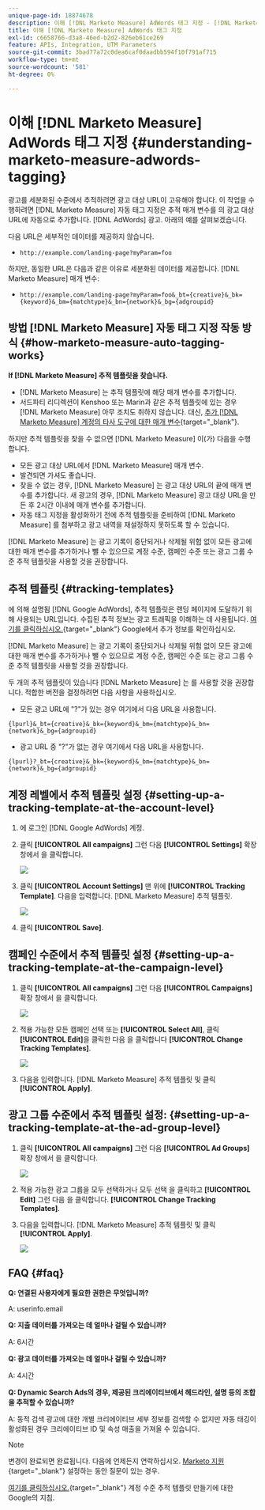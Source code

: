 ```yaml
---
unique-page-id: 18874678
description: 이해 [!DNL Marketo Measure] AdWords 태그 지정 - [!DNL Marketo Measure] - 제품 설명서
title: 이해 [!DNL Marketo Measure] AdWords 태그 지정
exl-id: c6658766-d3a8-46ed-b2d2-826eb61ce269
feature: APIs, Integration, UTM Parameters
source-git-commit: 3bad77a72c0dea6caf0daadbb594f10f791af715
workflow-type: tm+mt
source-wordcount: '581'
ht-degree: 0%

---
```


# 이해 [!DNL Marketo Measure] AdWords 태그 지정 {#understanding-marketo-measure-adwords-tagging}

광고를 세분화된 수준에서 추적하려면 광고 대상 URL이 고유해야 합니다. 이 작업을 수행하려면 [!DNL Marketo Measure] 자동 태그 지정은 추적 매개 변수를 의 광고 대상 URL에 자동으로 추가합니다. [!DNL AdWords] 광고. 아래의 예를 살펴보겠습니다.

다음 URL은 세부적인 데이터를 제공하지 않습니다.

* `http://example.com/landing-page?myParam=foo`

하지만, 동일한 URL은 다음과 같은 이유로 세분화된 데이터를 제공합니다. [!DNL Marketo Measure] 매개 변수:

* `http://example.com/landing-page?myParam=foo&_bt={creative}&_bk={keyword}&_bm={matchtype}&_bn={network}&_bg={adgroupid}`

## 방법 [!DNL Marketo Measure] 자동 태그 지정 작동 방식 {#how-marketo-measure-auto-tagging-works}

**If [!DNL Marketo Measure] 추적 템플릿을 찾습니다.**

* [!DNL Marketo Measure] 는 추적 템플릿에 해당 매개 변수를 추가합니다.
* 서드파티 리디렉션이 Kenshoo 또는 Marin과 같은 추적 템플릿에 있는 경우 [!DNL Marketo Measure] 아무 조치도 취하지 않습니다. 대신, [추가 [!DNL Marketo Measure] 계정의 타사 도구에 대한 매개 변수](/help/api-connections/utilizing-marketo-measures-api-connections/how-bid-management-tools-affect-marketo-measure.md){target="_blank"}.

하지만 추적 템플릿을 찾을 수 없으면 [!DNL Marketo Measure] 이(가) 다음을 수행합니다.

* 모든 광고 대상 URL에서 [!DNL Marketo Measure] 매개 변수.
* 발견되면 가셔도 좋습니다.
* 찾을 수 없는 경우, [!DNL Marketo Measure] 는 광고 대상 URL의 끝에 매개 변수를 추가합니다. 새 광고의 경우, [!DNL Marketo Measure] 광고 대상 URL을 만든 후 2시간 이내에 매개 변수를 추가합니다.
* 자동 태그 지정을 활성화하기 전에 추적 템플릿을 준비하여 [!DNL Marketo Measure] 를 첨부하고 광고 내역을 재설정하지 못하도록 할 수 있습니다.

[!DNL Marketo Measure] 는 광고 기록이 중단되거나 삭제될 위험 없이 모든 광고에 대한 매개 변수를 추가하거나 뺄 수 있으므로 계정 수준, 캠페인 수준 또는 광고 그룹 수준 추적 템플릿을 사용할 것을 권장합니다.

## 추적 템플릿 {#tracking-templates}

에 의해 설명됨 [!DNL Google AdWords], 추적 템플릿은 랜딩 페이지에 도달하기 위해 사용되는 URL입니다. 수집된 추적 정보는 광고 트래픽을 이해하는 데 사용됩니다. [여기를 클릭하십시오.](https://support.google.com/adwords/answer/7197008?hl=en){target="_blank"} Google에서 추가 정보를 확인하십시오.

[!DNL Marketo Measure] 는 광고 기록이 중단되거나 삭제될 위험 없이 모든 광고에 대한 매개 변수를 추가하거나 뺄 수 있으므로 계정 수준, 캠페인 수준 또는 광고 그룹 수준 추적 템플릿을 사용할 것을 권장합니다.

두 개의 추적 템플릿이 있습니다 [!DNL Marketo Measure] 는 를 사용할 것을 권장합니다. 적합한 버전을 결정하려면 다음 사항을 사용하십시오.

* 모든 광고 URL에 &quot;?&quot;가 있는 경우 여기에서 다음 URL을 사용합니다.

`{lpurl}&_bt={creative}&_bk={keyword}&_bm={matchtype}&_bn={network}&_bg={adgroupid}`

* 광고 URL 중 &quot;?&quot;가 없는 경우 여기에서 다음 URL을 사용합니다.

`{lpurl}?_bt={creative}&_bk={keyword}&_bm={matchtype}&_bn={network}&_bg={adgroupid}`

## 계정 레벨에서 추적 템플릿 설정 {#setting-up-a-tracking-template-at-the-account-level}

1. 에 로그인 [!DNL Google AdWords] 계정.

1. 클릭 **[!UICONTROL All campaigns]** 그런 다음 **[!UICONTROL Settings]** 확장 창에서 을 클릭합니다.

   ![](assets/1.png)

1. 클릭 **[!UICONTROL Account Settings]** 맨 위에 **[!UICONTROL Tracking Template]**. 다음을 입력합니다. [!DNL Marketo Measure] 추적 템플릿.

   ![](assets/2-1.png)

1. 클릭 **[!UICONTROL Save]**.

## 캠페인 수준에서 추적 템플릿 설정 {#setting-up-a-tracking-template-at-the-campaign-level}

1. 클릭 **[!UICONTROL All campaigns]** 그런 다음 **[!UICONTROL Campaigns]** 확장 창에서 을 클릭합니다.

   ![](assets/3.png)

1. 적용 가능한 모든 캠페인 선택 또는 **[!UICONTROL Select All]**, 클릭 **[!UICONTROL Edit]**&#x200B;을 클릭한 다음 을 클릭합니다 **[!UICONTROL Change Tracking Templates]**.

   ![](assets/4-1.png)

1. 다음을 입력합니다. [!DNL Marketo Measure] 추적 템플릿 및 클릭 **[!UICONTROL Apply]**.

## 광고 그룹 수준에서 추적 템플릿 설정: {#setting-up-a-tracking-template-at-the-ad-group-level}

1. 클릭 **[!UICONTROL All campaigns]** 그런 다음 **[!UICONTROL Ad Groups]** 확장 창에서 을 클릭합니다.

   ![](assets/5-1.png)

1. 적용 가능한 광고 그룹을 모두 선택하거나 모두 선택 을 클릭하고 **[!UICONTROL Edit]** 그런 다음 을 클릭합니다. **[!UICONTROL Change Tracking Templates]**.

1. 다음을 입력합니다. [!DNL Marketo Measure] 추적 템플릿 및 클릭 **[!UICONTROL Apply]**.

   ![](assets/6-1.png)

## FAQ {#faq}

**Q: 연결된 사용자에게 필요한 권한은 무엇입니까?**

A: userinfo.email

**Q: 지출 데이터를 가져오는 데 얼마나 걸릴 수 있습니까?**

A: 6시간

**Q: 광고 데이터를 가져오는 데 얼마나 걸릴 수 있습니까?**

A: 4시간

**Q: Dynamic Search Ads의 경우, 제공된 크리에이티브에서 헤드라인, 설명 등의 조합을 추적할 수 있습니까?**

A: 동적 검색 광고에 대한 개별 크리에이티브 세부 정보를 검색할 수 없지만 자동 태깅이 활성화된 경우 크리에이티브 ID 및 속성 매출을 가져올 수 있습니다.

>[!NOTE]
>
>변경이 완료되면 완료됩니다. 다음에 언제든지 연락하십시오. [Marketo 지원](https://nation.marketo.com/t5/support/ct-p/Support){target="_blank"} 설정하는 동안 질문이 있는 경우.

[여기를 클릭하십시오.](https://support.google.com/adwords/answer/6076199?hl=en#tracking){target="_blank"} 계정 수준 추적 템플릿 만들기에 대한 Google의 지침.
